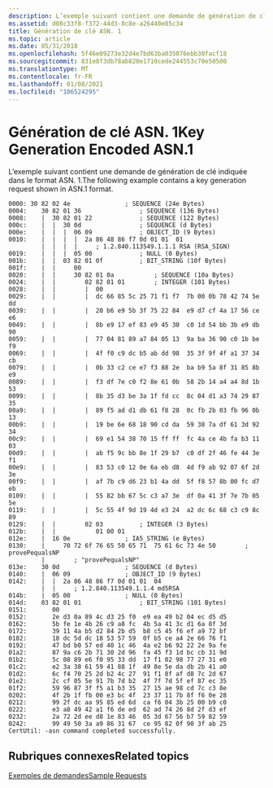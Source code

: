 ```yaml
---
description: L’exemple suivant contient une demande de génération de clé indiquée dans le format ASN. 1.
ms.assetid: d08c33f8-f372-44d3-8c8e-a26440e85c34
title: Génération de clé ASN. 1
ms.topic: article
ms.date: 05/31/2018
ms.openlocfilehash: 5f46e09273e32d4e7bd63ba035076ebb30facf18
ms.sourcegitcommit: 831e8f3db78ab820e1710cede244553c70e50500
ms.translationtype: MT
ms.contentlocale: fr-FR
ms.lasthandoff: 01/08/2021
ms.locfileid: "106524295"
---
```

# <a name="key-generation-encoded-asn1"></a><span data-ttu-id="51a12-103">Génération de clé ASN. 1</span><span class="sxs-lookup"><span data-stu-id="51a12-103">Key Generation Encoded ASN.1</span></span>

<span data-ttu-id="51a12-104">L’exemple suivant contient une demande de génération de clé indiquée dans le format ASN. 1.</span><span class="sxs-lookup"><span data-stu-id="51a12-104">The following example contains a key generation request shown in ASN.1 format.</span></span>

``` syntax
0000: 30 82 02 4e               ; SEQUENCE (24e Bytes)
0004:    30 82 01 36                ; SEQUENCE (136 Bytes)
0008:    |  30 82 01 22             ; SEQUENCE (122 Bytes)
000c:    |  |  30 0d                ; SEQUENCE (d Bytes)
000e:    |  |  |  06 09             ; OBJECT_ID (9 Bytes)
0010:    |  |  |  |  2a 86 48 86 f7 0d 01 01  01
         |  |  |  |     ; 1.2.840.113549.1.1.1 RSA (RSA_SIGN)
0019:    |  |  |  05 00             ; NULL (0 Bytes)
001b:    |  |  03 82 01 0f          ; BIT_STRING (10f Bytes)
001f:    |  |     00
0020:    |  |     30 82 01 0a           ; SEQUENCE (10a Bytes)
0024:    |  |        02 82 01 01        ; INTEGER (101 Bytes)
0028:    |  |        |  00
0029:    |  |        |  dc 66 85 5c 25 71 f1 f7  7b 00 0b 78 42 74 5e dd
0039:    |  |        |  20 b6 e9 5b 3f 75 22 84  e9 d7 cf 4a 17 56 ce e6
0049:    |  |        |  8b e9 17 ef 83 e9 45 30  c0 1d 54 bb 3b e9 db 90
0059:    |  |        |  77 04 81 89 a7 84 05 13  9a ba 36 90 c0 1b be f9
0069:    |  |        |  4f f0 c9 dc b5 ab dd 98  35 3f 9f 4f a1 37 34 cb
0079:    |  |        |  0b 33 c2 ce e7 f3 88 2e  ba b9 5a 8f 31 85 8b e9
0089:    |  |        |  f3 df 7e c0 f2 8e 61 0b  58 2b 14 a4 a4 8d 1b 53
0099:    |  |        |  8b 35 d3 be 3a 1f fd cc  8c 04 d1 a3 74 29 87 35
00a9:    |  |        |  89 f5 ad d1 db 61 f8 28  0c fb 2b 03 fb 96 0b 13
00b9:    |  |        |  19 be 6e 68 18 90 cd da  59 38 7a df 61 3d 92 34
00c9:    |  |        |  69 e1 54 38 70 15 ff ff  fc 4a ce 4b fa b3 11 03
00d9:    |  |        |  ab f5 9c bb 8e 1f 29 b7  c0 df 2f 46 fe 44 3e f1
00e9:    |  |        |  83 53 c0 12 0e 6a eb d8  4d f9 ab 92 07 6f 2d 3e
00f9:    |  |        |  af 7b c9 d6 23 b1 4a dd  5f f8 57 8b 00 fc d7 eb
0109:    |  |        |  55 82 bb 67 5c c3 a7 3e  df 0a 41 3f 7e 7b 05 5e
0119:    |  |        |  5c 55 4f 9d 19 4d e3 24  a2 dc 6c 68 c3 c9 8c 89
0129:    |  |        02 03          ; INTEGER (3 Bytes)
012b:    |  |           01 00 01
012e:    |  16 0e               ; IA5_STRING (e Bytes)
0130:    |     70 72 6f 76 65 50 65 71  75 61 6c 73 4e 50        ; provePequalsNP
         |        ; "provePequalsNP"
013e:    30 0d                  ; SEQUENCE (d Bytes)
0140:    |  06 09               ; OBJECT_ID (9 Bytes)
0142:    |  |  2a 86 48 86 f7 0d 01 01  04
         |  |     ; 1.2.840.113549.1.1.4 md5RSA
014b:    |  05 00               ; NULL (0 Bytes)
014d:    03 82 01 01                ; BIT_STRING (101 Bytes)
0151:       00
0152:       2e d3 0a 89 4c d3 25 f0  e9 ea 49 b2 04 ec d5 d5
0162:       5b fe 1e 4b 26 c9 a8 fc  4b 5a 41 3c d1 6a 8f 3d
0172:       39 11 4a b5 d2 84 2b d5  b8 c5 45 f6 ef a9 72 bf
0182:       18 dc 5d dc 18 53 57 59  0f b5 ce a4 2e 66 76 f1
0192:       47 bd b0 57 ed 40 1c 46  4a e2 b6 92 22 2e 9a fe
01a2:       87 9a c6 2b 71 30 2d 96  fa 45 f3 1d bc cb 31 9d
01b2:       5c 08 89 e6 f0 95 33 dd  17 f1 02 98 77 27 31 e0
01c2:       e2 3a 38 61 59 41 88 1f  49 8e 5e da db 2b 41 a0
01d2:       6c f4 70 25 2d b2 4c 27  91 f1 8f af d8 7c 2d 67
01e2:       2c cf 05 5e 91 7b 7d b2  4f 7f 7d 5f ef 87 ec 35
01f2:       59 96 87 3f f5 a1 b3 35  27 15 ae 98 cd 7c c3 8e
0202:       4f 2b 1f fb 00 e3 bc 4f  23 37 11 7b 8f f6 0e 28
0212:       99 2f dc aa 95 85 ed 6d  ca f6 04 3b 25 00 b9 c0
0222:       e3 a8 49 42 a1 f6 de ed  62 ad 74 26 8d 2f d3 ef
0232:       2a 72 2d ee d8 1e 83 46  05 3d 67 56 b7 59 82 59
0242:       99 49 50 3a a9 86 31 67  ce 95 82 0f 90 3f ab 25
CertUtil: -asn command completed successfully.
```

## <a name="related-topics"></a><span data-ttu-id="51a12-105">Rubriques connexes</span><span class="sxs-lookup"><span data-stu-id="51a12-105">Related topics</span></span>

<dl> <dt>

[<span data-ttu-id="51a12-106">Exemples de demandes</span><span class="sxs-lookup"><span data-stu-id="51a12-106">Sample Requests</span></span>](sample-requests.md)
</dt> </dl>

 

 



